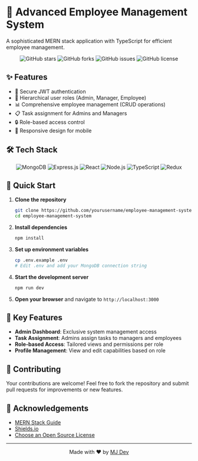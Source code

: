 # 🚀 Advanced Employee Management System

A sophisticated MERN stack application with TypeScript for efficient employee management.

<p align="center">
  <img src="https://img.shields.io/github/stars/yourusername/employee-management-system?style=social" alt="GitHub stars">
  <img src="https://img.shields.io/github/forks/yourusername/employee-management-system?style=social" alt="GitHub forks">
  <img src="https://img.shields.io/github/issues/yourusername/employee-management-system" alt="GitHub issues">
  <img src="https://img.shields.io/github/license/yourusername/employee-management-system" alt="GitHub license">
</p>

## ✨ Features

- 🔐 Secure JWT authentication
- 👥 Hierarchical user roles (Admin, Manager, Employee)
- 📊 Comprehensive employee management (CRUD operations)
- 📋 Task assignment for Admins and Managers
- 🔒 Role-based access control
- 📱 Responsive design for mobile

## 🛠️ Tech Stack

<p align="center">
  <img src="https://img.shields.io/badge/MongoDB-%234ea94b.svg?style=for-the-badge&logo=mongodb&logoColor=white" alt="MongoDB">
  <img src="https://img.shields.io/badge/express.js-%23404d59.svg?style=for-the-badge&logo=express&logoColor=%2361DAFB" alt="Express.js">
  <img src="https://img.shields.io/badge/react-%2320232a.svg?style=for-the-badge&logo=react&logoColor=%2361DAFB" alt="React">
  <img src="https://img.shields.io/badge/node.js-6DA55F?style=for-the-badge&logo=node.js&logoColor=white" alt="Node.js">
  <img src="https://img.shields.io/badge/typescript-%23007ACC.svg?style=for-the-badge&logo=typescript&logoColor=white" alt="TypeScript">
  <img src="https://img.shields.io/badge/redux-%23593d88.svg?style=for-the-badge&logo=redux&logoColor=white" alt="Redux">
</p>

## 🚀 Quick Start

1. **Clone the repository**
   ```sh
   git clone https://github.com/yourusername/employee-management-system.git
   cd employee-management-system
   ```

2. **Install dependencies**
   ```sh
   npm install
   ```

3. **Set up environment variables**
   ```sh
   cp .env.example .env
   # Edit .env and add your MongoDB connection string
   ```

4. **Start the development server**
   ```sh
   npm run dev
   ```

5. **Open your browser** and navigate to `http://localhost:3000`

## 🌟 Key Features

- **Admin Dashboard**: Exclusive system management access
- **Task Assignment**: Admins assign tasks to managers and employees
- **Role-based Access**: Tailored views and permissions per role
- **Profile Management**: View and edit capabilities based on role

## 🤝 Contributing

Your contributions are welcome! Feel free to fork the repository and submit pull requests for improvements or new features.

## 🙏 Acknowledgements

- [MERN Stack Guide](https://youtube.com/)
- [Shields.io](https://shields.io/)
- [Choose an Open Source License](https://choosealicense.com)

---

<p align="center">
  Made with ❤️ by <a href="https://github.com/yourusername">MJ Dev</a>
</p>
